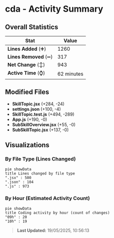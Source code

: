 # cda - Activity Summary 

## Overall Statistics

| Stat                   | Value                                                             |
| ---------------------- | ----------------------------------------------------------------- |
| **Lines Added** (➕)   | 1260                                          |
| **Lines Removed** (➖) | 317                                        |
| **Net Change** (↕)    | 943                |
| **Active Time** (⌚)   | 62 minutes |


## Modified Files
- **SkillTopic.jsx** (+284, -24)
- **settings.json** (+100, -4)
- **SkillTopic.test.js** (+494, -289)
- **App.js** (+190, -0)
- **SubSkillOverview.jsx** (+55, -0)
- **SubSkillTopic.jsx** (+137, -0)

## Visualizations

### By File Type (Lines Changed)

```mermaid
pie showData
title Lines changed by file type
".jsx" : 500
".json" : 104
".js" : 973
```

### By Hour (Estimated Activity Count)

```mermaid
pie showData
title Coding activity by hour (count of changes)
"09h" : 20
"10h" : 19
```


> **Last Updated:** 19/05/2025, 10:56:13